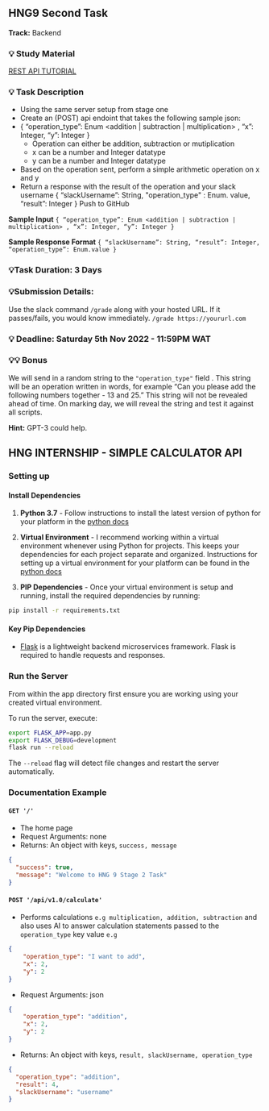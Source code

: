 ## HNG9 Second Task

**Track:** Backend

### :bulb: Study Material
[REST API TUTORIAL](https://www.gravitee.io/blog/rest-api-tutorial) 

### :bulb: Task Description
 - Using the same server setup from stage one
 - Create an (POST) api endoint that takes the following sample json:
 - { “operation_type”: Enum <addition | subtraction | multiplication> , “x”: Integer, “y”: Integer }
     - Operation can either be addition, subtraction or mutiplication
     - x can be a number and Integer datatype
     - y can be a number and Integer datatype
 - Based on the operation sent, perform a simple arithmetic operation on x and y
 - Return a response with the result of the operation and your slack username
 { “slackUsername”: String, "operation_type" : Enum. value, “result”: Integer }
 Push to GitHub

**Sample Input** `{ “operation_type”: Enum <addition | subtraction | multiplication> , “x”: Integer, “y”: Integer }`

**Sample Response Format** `{ “slackUsername”: String, “result”: Integer, “operation_type”: Enum.value }`

### :bulb:Task Duration: 3 Days

### :bulb:Submission Details:
Use the slack command `/grade` along with your hosted URL. If it passes/fails, you would know immediately.
`/grade https://yoururl.com`

### :bulb: Deadline: Saturday 5th Nov 2022 - 11:59PM WAT

### :bulb::bulb: Bonus
We will send in a random string to the `"operation_type"` field . This string will be an operation written in words, for example “Can you please add the following numbers together - 13 and 25.”
This string will not be revealed ahead of time. On marking day, we will reveal the string and test it against all scripts.

**Hint:** GPT-3 could help.



## HNG INTERNSHIP - SIMPLE CALCULATOR API

### Setting up

#### Install Dependencies

1. **Python 3.7** - Follow instructions to install the latest version of python for your platform in the [python docs](https://docs.python.org/3/using/unix.html#getting-and-installing-the-latest-version-of-python)

2. **Virtual Environment** - I recommend working within a virtual environment whenever using Python for projects. This keeps your dependencies for each project separate and organized. Instructions for setting up a virtual environment for your platform can be found in the [python docs](https://packaging.python.org/guides/installing-using-pip-and-virtual-environments/)

3. **PIP Dependencies** - Once your virtual environment is setup and running, install the required dependencies by running:

```bash
pip install -r requirements.txt
```

#### Key Pip Dependencies

- [Flask](http://flask.pocoo.org/) is a lightweight backend microservices framework. Flask is required to handle requests and responses.

### Run the Server

From within the app directory first ensure you are working using your created virtual environment.

To run the server, execute:

```bash
export FLASK_APP=app.py
export FLASK_DEBUG=development
flask run --reload
```

The `--reload` flag will detect file changes and restart the server automatically.


### Documentation Example

#### `GET '/'`

- The home page
- Request Arguments: none 
- Returns: An object with keys, `success, message`

```json
{
  "success": true, 
  "message": "Welcome to HNG 9 Stage 2 Task"
}
```

#### `POST '/api/v1.0/calculate'`

- Performs calculations `e.g multiplication, addition, subtraction` and also uses AI to answer calculation statements passed to the `operation_type` key value `e.g`
```json
{
    "operation_type": "I want to add",
    "x": 2,
    "y": 2
}
```
- Request Arguments: json 
```json
{
    "operation_type": "addition",
    "x": 2,
    "y": 2
}
```
- Returns: An object with keys, `result, slackUsername, operation_type`

```json
{
  "operation_type": "addition",
  "result": 4,
  "slackUsername": "username"
}
```

